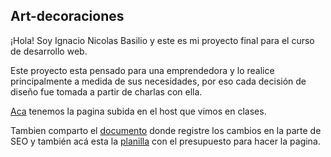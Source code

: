 ## Art-decoraciones 
¡Hola! Soy Ignacio Nicolas Basilio y este es mi proyecto final para el curso de desarrollo web.

Este proyecto esta pensado para una emprendedora y lo realice principalmente a medida de sus necesidades, por eso cada decisión de diseño fue tomada a partir de charlas con ella.  

[Aca](https://art-decoraciones.000webhostapp.com/pages/articulos.html) tenemos la pagina subida en el host que vimos en clases. 

Tambien comparto el [documento](https://docs.google.com/document/d/19lythTR02Wf2BCFWUMbyw-EaBcOcO2A6aDcc5nn5pSg/edit?usp=sharing) donde registre los cambios en la parte de SEO y también acá esta la [planilla](https://docs.google.com/spreadsheets/d/1MLRbMHONhNwrHm56nc_TAb0_9ztED3r62y5z2HNiHQw/edit?usp=sharing) con el presupuesto para hacer la pagina.